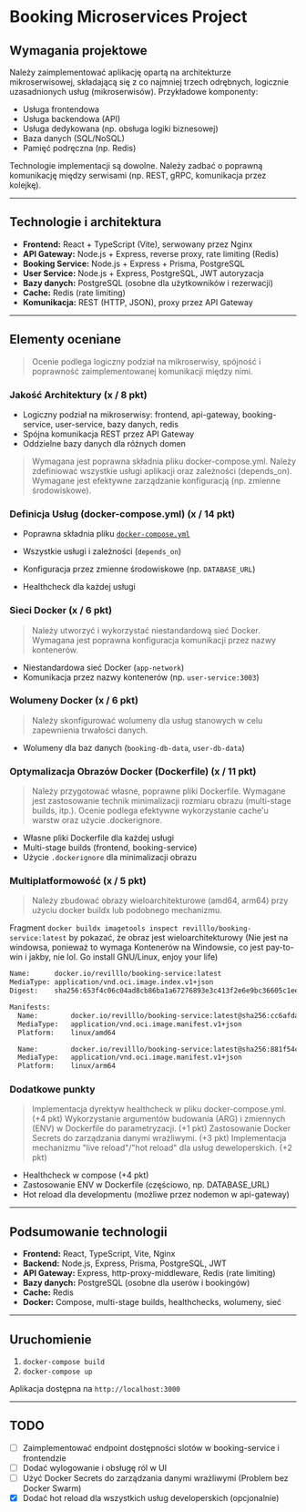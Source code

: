 # Booking Microservices Project

## Wymagania projektowe

Należy zaimplementować aplikację opartą na architekturze mikroserwisowej, składającą się z co najmniej trzech odrębnych, logicznie uzasadnionych usług (mikroserwisów). Przykładowe komponenty:

- Usługa frontendowa
- Usługa backendowa (API)
- Usługa dedykowana (np. obsługa logiki biznesowej)
- Baza danych (SQL/NoSQL)
- Pamięć podręczna (np. Redis)

Technologie implementacji są dowolne. Należy zadbać o poprawną komunikację między serwisami (np. REST, gRPC, komunikacja przez kolejkę).

---

## Technologie i architektura

- **Frontend:** React + TypeScript (Vite), serwowany przez Nginx
- **API Gateway:** Node.js + Express, reverse proxy, rate limiting (Redis)
- **Booking Service:** Node.js + Express + Prisma, PostgreSQL
- **User Service:** Node.js + Express, PostgreSQL, JWT autoryzacja
- **Bazy danych:** PostgreSQL (osobne dla użytkowników i rezerwacji)
- **Cache:** Redis (rate limiting)
- **Komunikacja:** REST (HTTP, JSON), proxy przez API Gateway

---

## Elementy oceniane

> Ocenie podlega logiczny podział na mikroserwisy, spójność i poprawność zaimplementowanej komunikacji między nimi.

### Jakość Architektury (x / 8 pkt)

- Logiczny podział na mikroserwisy: frontend, api-gateway, booking-service, user-service, bazy danych, redis
- Spójna komunikacja REST przez API Gateway
- Oddzielne bazy danych dla różnych domen

> Wymagana jest poprawna składnia pliku docker-compose.yml.
> Należy zdefiniować wszystkie usługi aplikacji oraz zależności (depends_on).
> Wymagane jest efektywne zarządzanie konfiguracją (np. zmienne środowiskowe).

### Definicja Usług (docker-compose.yml) (x / 14 pkt)

- Poprawna składnia pliku [`docker-compose.yml`](docker-compose.yml)
- Wszystkie usługi i zależności (`depends_on`)
- Konfiguracja przez zmienne środowiskowe (np. `DATABASE_URL`)

- Healthcheck dla każdej usługi

### Sieci Docker (x / 6 pkt)

> Należy utworzyć i wykorzystać niestandardową sieć Docker.
> Wymagana jest poprawna konfiguracja komunikacji przez nazwy kontenerów.

- Niestandardowa sieć Docker (`app-network`)
- Komunikacja przez nazwy kontenerów (np. `user-service:3003`)

### Wolumeny Docker (x / 6 pkt)

> Należy skonfigurować wolumeny dla usług stanowych w celu zapewnienia trwałości danych.

- Wolumeny dla baz danych (`booking-db-data`, `user-db-data`)

### Optymalizacja Obrazów Docker (Dockerfile) (x / 11 pkt)

> Należy przygotować własne, poprawne pliki Dockerfile.
> Wymagane jest zastosowanie technik minimalizacji rozmiaru obrazu (multi-stage builds, itp.).
> Ocenie podlega efektywne wykorzystanie cache'u warstw oraz użycie .dockerignore.

- Własne pliki Dockerfile dla każdej usługi
- Multi-stage builds (frontend, booking-service)
- Użycie `.dockerignore` dla minimalizacji obrazu

### Multiplatformowość (x / 5 pkt)

> Należy zbudować obrazy wieloarchitekturowe (amd64, arm64) przy użyciu docker buildx lub podobnego mechanizmu.

Fragment `docker buildx imagetools inspect revilllo/booking-service:latest` by pokazać, że obraz jest wieloarchitekturowy
(Nie jest na windowsa, ponieważ to wymaga Kontenerów na Windowsie, co jest pay-to-win i jakby, nie lol. Go install GNU/Linux, enjoy your life)

```Dockerfile
Name:      docker.io/revilllo/booking-service:latest
MediaType: application/vnd.oci.image.index.v1+json
Digest:    sha256:653f4c06c04ad8cb86ba1a67276893e3c413f2e6e9bc36605c1ee4de4d23b17a

Manifests:
  Name:        docker.io/revilllo/booking-service:latest@sha256:cc6afda866797d542c823cda2a3136c8ec0d57ecc8c7d12c996d626ac3f3820f
  MediaType:   application/vnd.oci.image.manifest.v1+json
  Platform:    linux/amd64

  Name:        docker.io/revilllo/booking-service:latest@sha256:881f54c65da2665e3ecc4f72a556f5e926e7c6372877f9714b13f9965b533bb7
  MediaType:   application/vnd.oci.image.manifest.v1+json
  Platform:    linux/arm64
```

### Dodatkowe punkty

> Implementacja dyrektyw healthcheck w pliku docker-compose.yml. (+4 pkt)
> Wykorzystanie argumentów budowania (ARG) i zmiennych (ENV) w Dockerfile do parametryzacji. (+1 pkt)
> Zastosowanie Docker Secrets do zarządzania danymi wrażliwymi. (+3 pkt)
> Implementacja mechanizmu "live reload"/"hot reload" dla usług deweloperskich. (+2 pkt)

- Healthcheck w compose (+4 pkt)
- Zastosowanie ENV w Dockerfile (częściowo, np. DATABASE_URL)
- Hot reload dla developmentu (możliwe przez nodemon w api-gateway)

---

## Podsumowanie technologii

- **Frontend:** React, TypeScript, Vite, Nginx
- **Backend:** Node.js, Express, Prisma, PostgreSQL, JWT
- **API Gateway:** Express, http-proxy-middleware, Redis (rate limiting)
- **Bazy danych:** PostgreSQL (osobne dla userów i bookingów)
- **Cache:** Redis
- **Docker:** Compose, multi-stage builds, healthchecks, wolumeny, sieć

---

## Uruchomienie

1. `docker-compose build`
2. `docker-compose up`

Aplikacja dostępna na `http://localhost:3000`

---

## TODO

- [ ] Zaimplementować endpoint dostępności slotów w booking-service i frontendzie
- [ ] Dodać wylogowanie i obsługę ról w UI
- [ ] Użyć Docker Secrets do zarządzania danymi wrażliwymi (Problem bez Docker Swarm)
- [x] Dodać hot reload dla wszystkich usług developerskich (opcjonalnie)

